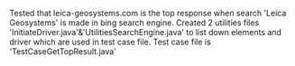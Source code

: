 Tested that leica-geosystems.com is the top response when search 'Leica Geosystems' is made in bing search engine.
Created 2 utilities files 'InitiateDriver.java'&'UtilitiesSearchEngine.java' to list down elements and driver which are used in test case file.
Test case file is 'TestCaseGetTopResult.java'
